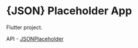 # {JSON} Placeholder App

Flutter project.

API - [JSONPlaceholder](https://jsonplaceholder.typicode.com/)